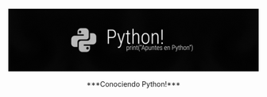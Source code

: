 <p align="center">
  <img src="https://github.com/emilianod98/Apuntes-Python/blob/main/src/Apuntes-Python.png">
</p>

<p align="center" font-size="30">
  ***Conociendo Python!***
</p>



<br>

<br>